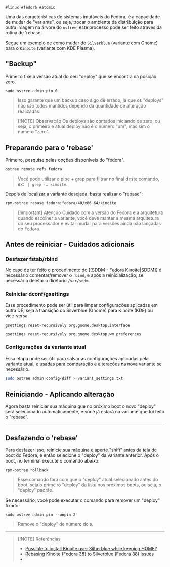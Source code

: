 	#linux #fedora #atomic 

Uma das características de sistemas imutáveis do Fedora, é a capacidade de mudar de "variante", ou seja, trocar o ambiente da distribuição para outra imagem na árvore do `ostree`, este processo pode ser feito através da rotina de 'rebase'.

Segue um exemplo de como mudar do `Silverblue` (variante com Gnome) para o `Kinoite` (variante com KDE Plasma).

## "Backup"
Primeiro fixe a versão atual do deu "deploy" que se encontra na posição zero.
```
sudo ostree admin pin 0
```
> Isso garante que um backup caso algo dê errado, já que os "deploys" não são todos mantidos dependo da quantidade de alteração realizadas.

> [!NOTE] Observação
> Os deploys são contados iniciando de zero, ou seja, o primeiro e atual deploy não é o número "um", mas sim o número "zero".

## Preparando para o 'rebase'
Primeiro, pesquise pelas opções disponíveis do "fedora".
```
ostree remote refs fedora
```
> Você pode utilizar o pipe + grep para filtrar no final deste comando, ex: ` | grep -i kinoite`.

Depois de localizar a variante desejada, basta realizar o "rebase":
```
rpm-ostree rebase fedora:fedora/40/x86_64/kinoite
```

> [!important] Atenção
> Cuidado com a versão do Fedora e a arquitetura quando escolher a variante, você deve manter a mesma arquitetura do seu processador e evitar mudar para versões ainda não lançadas do Fedora.

## Antes de reiniciar - Cuidados adicionais
### Desfazer fstab/rbind
No caso de ter feito o procedimento do [[SDDM - Fedora Kinoite|SDDM]] é necessário comentar/remover o `rbind`, e após a reinicialização, se necessário deletar o diretório `/var/sddm`.

### Reiniciar dconf/gsettings
Esse procedimento pode ser útil para limpar configurações aplicadas em outra DE, seja a transição do Silverblue (Gnome) para Kinoite (KDE) ou vice-versa.

```sh
gsettings reset-recursively org.gnome.desktop.interface
```

```sh
gsettings reset-recursively org.gnome.desktop.wm.preferences
```

### Configurações da variante atual
Essa etapa pode ser útil para salvar as configurações aplicadas pela variante atual, e usadas para comparação e alterações na nova variante se necessário.
```sh
sudo ostree admin config-diff > variant_settings.txt
```

## Reiniciando - Aplicando alteração
Agora basta reiniciar sua máquina que no próximo boot o novo "deploy" será selecionado automaticamente, e você já estará na variante que foi feito o "rebase".

---
## Desfazendo o 'rebase'
Para desfazer isso, reinicie sua máquina e aperte "shift" antes da tela de boot do Fedora, e então selecione o "deploy" da variante anterior. Após o boot, no terminal execute o comando abaixo:

```
rpm-ostree rollback
```
 > Esse comando fará com que o "deploy" atual selecionado antes do boot, seja o primeiro "deploy" da lista nos próximos boots, ou seja, o "deploy" padrão.
 

Se necessário, você pode executar o comando para remover um "deploy" fixado
```
sudo ostree admin pin --unpin 2
```
> Remove o "deploy" de número dois.

---

> [!NOTE] Referências
> - [Possible to install Kinoite over Silberblue while keeping HOME?](https://discussion.fedoraproject.org/t/possible-to-install-kinoite-over-silberblue-while-keeping-home/82449/6)
> - [Rebasing Kinoite (Fedora 38) to Silverblue (Fedora 38) Issues](https://www.reddit.com/r/Fedora/comments/165szab/rebasing_kinoite_fedora_38_to_silverblue_fedora/)
> - 
